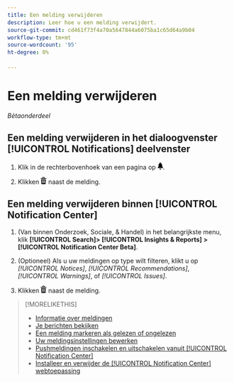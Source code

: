 ```yaml
---
title: Een melding verwijderen
description: Leer hoe u een melding verwijdert.
source-git-commit: cd461f73f4a70a5647844a6075ba1c65d64a9b04
workflow-type: tm+mt
source-wordcount: '95'
ht-degree: 0%

---
```


# Een melding verwijderen

*Bètaonderdeel*

## Een melding verwijderen in het dialoogvenster [!UICONTROL Notifications] deelvenster

1. Klik in de rechterbovenhoek van een pagina op ![Meldingen](/help/search-social-commerce/assets/notifications-panel.png "Meldingen").

1. Klikken ![Verwijderen](/help/search-social-commerce/assets/delete.png "Verwijderen") naast de melding.

## Een melding verwijderen binnen [!UICONTROL Notification Center]

1. (Van binnen Onderzoek, Sociale, &amp; Handel) in het belangrijkste menu, klik **[!UICONTROL Search]> [!UICONTROL Insights & Reports] >[!UICONTROL Notification Center Beta]**.

1. (Optioneel) Als u uw meldingen op type wilt filteren, klikt u op *[!UICONTROL Notices]*, *[!UICONTROL Recommendations]*, *[!UICONTROL Warnings]*, of *[!UICONTROL Issues]*.

1. Klikken ![Verwijderen](/help/search-social-commerce/assets/delete.png "Verwijderen")  naast de melding.

>[!MORELIKETHIS]
>
>* [Informatie over meldingen](/help/search-social-commerce/notifications/notification-about.md)
>* [Je berichten bekijken](notification-view.md)
>* [Een melding markeren als gelezen of ongelezen](notification-mark-read-unread.md)
>* [Uw meldingsinstellingen bewerken](notification-edit.md)
>* [Pushmeldingen inschakelen en uitschakelen vanuit [!UICONTROL Notification Center]](notifications-push-enable-disable.md)
>* [Installeer en verwijder de [!UICONTROL Notification Center] webtoepassing](notification-app-install-uninstall.md)

